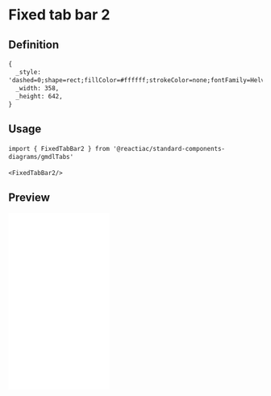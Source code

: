 # Fixed tab bar 2

## Definition

```
{
  _style: 'dashed=0;shape=rect;fillColor=#ffffff;strokeColor=none;fontFamily=Helvetica;fontSize=12;fontColor=default;',
  _width: 358,
  _height: 642,
}
```

## Usage

```
import { FixedTabBar2 } from '@reactiac/standard-components-diagrams/gmdlTabs'

<FixedTabBar2/>
```

## Preview

<img src="./fixed-tab-bar-2.png" width="200"/>
